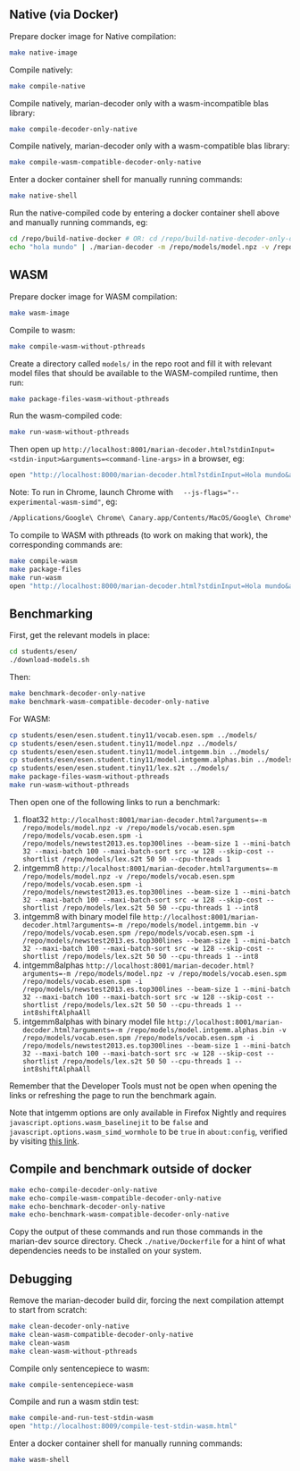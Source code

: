 ## Native (via Docker)

Prepare docker image for Native compilation:

```bash
make native-image
```

Compile natively:

```bash
make compile-native
```

Compile natively, marian-decoder only with a wasm-incompatible blas library:

```bash
make compile-decoder-only-native
```

Compile natively, marian-decoder only with a wasm-compatible blas library:

```bash
make compile-wasm-compatible-decoder-only-native
```

Enter a docker container shell for manually running commands:

```bash
make native-shell
```

Run the native-compiled code by entering a docker container shell above and manually running commands, eg:

```bash
cd /repo/build-native-docker # OR: cd /repo/build-native-decoder-only-docker
echo "hola mundo" | ./marian-decoder -m /repo/models/model.npz -v /repo/models/vocab.esen.spm /repo/models/vocab.esen.spm --cpu-threads 1
```

## WASM

Prepare docker image for WASM compilation:

```bash
make wasm-image
```

Compile to wasm:

```bash
make compile-wasm-without-pthreads
```

Create a directory called `models/` in the repo root and fill it with relevant model files that should be available to the WASM-compiled runtime, then run:
```bash
make package-files-wasm-without-pthreads
```

Run the wasm-compiled code:

```bash
make run-wasm-without-pthreads
```

Then open up `http://localhost:8001/marian-decoder.html?stdinInput=<stdin-input>&arguments=<command-line-args>` in a browser, eg:

```bash
open "http://localhost:8000/marian-decoder.html?stdinInput=Hola mundo&arguments=-m /repo/models/model.npz -v /repo/models/vocab.esen.spm /repo/models/vocab.esen.spm --cpu-threads 1"
```

Note: To run in Chrome, launch Chrome with `  --js-flags="--experimental-wasm-simd"`, eg:

```bash
/Applications/Google\ Chrome\ Canary.app/Contents/MacOS/Google\ Chrome\ Canary  --js-flags="--experimental-wasm-simd"
```

To compile to WASM with pthreads (to work on making that work), the corresponding commands are:

```bash
make compile-wasm
make package-files
make run-wasm
open "http://localhost:8000/marian-decoder.html?stdinInput=Hola mundo&arguments=-m /repo/models/model.npz -v /repo/models/vocab.esen.spm /repo/models/vocab.esen.spm --cpu-threads 1"
```

## Benchmarking

First, get the relevant models in place:
```bash
cd students/esen/
./download-models.sh
```

Then:

```bash
make benchmark-decoder-only-native
make benchmark-wasm-compatible-decoder-only-native
```

For WASM:
```bash
cp students/esen/esen.student.tiny11/vocab.esen.spm ../models/
cp students/esen/esen.student.tiny11/model.npz ../models/
cp students/esen/esen.student.tiny11/model.intgemm.bin ../models/
cp students/esen/esen.student.tiny11/model.intgemm.alphas.bin ../models/
cp students/esen/esen.student.tiny11/lex.s2t ../models/
make package-files-wasm-without-pthreads
make run-wasm-without-pthreads
```

Then open one of the following links to run a benchmark:
1. float32 `http://localhost:8001/marian-decoder.html?arguments=-m /repo/models/model.npz -v /repo/models/vocab.esen.spm /repo/models/vocab.esen.spm -i /repo/models/newstest2013.es.top300lines --beam-size 1 --mini-batch 32 --maxi-batch 100 --maxi-batch-sort src -w 128 --skip-cost --shortlist /repo/models/lex.s2t 50 50 --cpu-threads 1`
2. intgemm8 `http://localhost:8001/marian-decoder.html?arguments=-m /repo/models/model.npz -v /repo/models/vocab.esen.spm /repo/models/vocab.esen.spm -i /repo/models/newstest2013.es.top300lines --beam-size 1 --mini-batch 32 --maxi-batch 100 --maxi-batch-sort src -w 128 --skip-cost --shortlist /repo/models/lex.s2t 50 50 --cpu-threads 1 --int8`
3. intgemm8 with binary model file `http://localhost:8001/marian-decoder.html?arguments=-m /repo/models/model.intgemm.bin -v /repo/models/vocab.esen.spm /repo/models/vocab.esen.spm -i /repo/models/newstest2013.es.top300lines --beam-size 1 --mini-batch 32 --maxi-batch 100 --maxi-batch-sort src -w 128 --skip-cost --shortlist /repo/models/lex.s2t 50 50 --cpu-threads 1 --int8`
4. intgemm8alphas `http://localhost:8001/marian-decoder.html?arguments=-m /repo/models/model.npz -v /repo/models/vocab.esen.spm /repo/models/vocab.esen.spm -i /repo/models/newstest2013.es.top300lines --beam-size 1 --mini-batch 32 --maxi-batch 100 --maxi-batch-sort src -w 128 --skip-cost --shortlist /repo/models/lex.s2t 50 50 --cpu-threads 1 --int8shiftAlphaAll`
5. intgemm8alphas with binary model file `http://localhost:8001/marian-decoder.html?arguments=-m /repo/models/model.intgemm.alphas.bin -v /repo/models/vocab.esen.spm /repo/models/vocab.esen.spm -i /repo/models/newstest2013.es.top300lines --beam-size 1 --mini-batch 32 --maxi-batch 100 --maxi-batch-sort src -w 128 --skip-cost --shortlist /repo/models/lex.s2t 50 50 --cpu-threads 1 --int8shiftAlphaAll`

Remember that the Developer Tools must not be open when opening the links or refreshing the page to run the benchmark again.

Note that intgemm options are only available in Firefox Nightly and requires `javascript.options.wasm_baselinejit` to be `false` and `javascript.options.wasm_simd_wormhole` to be `true` in `about:config`, verified by visiting [this link](https://axis-of-eval.org/sandbox/wormhole-test.html).

## Compile and benchmark outside of docker

```bash
make echo-compile-decoder-only-native
make echo-compile-wasm-compatible-decoder-only-native
make echo-benchmark-decoder-only-native
make echo-benchmark-wasm-compatible-decoder-only-native
```

Copy the output of these commands and run those commands in the marian-dev source directory. Check `./native/Dockerfile` for a hint of what dependencies needs to be installed on your system.

## Debugging

Remove the marian-decoder build dir, forcing the next compilation attempt to start from scratch:

```bash
make clean-decoder-only-native
make clean-wasm-compatible-decoder-only-native
make clean-wasm
make clean-wasm-without-pthreads
```

Compile only sentencepiece to wasm:

```bash
make compile-sentencepiece-wasm
```

Compile and run a wasm stdin test:

```bash
make compile-and-run-test-stdin-wasm
open "http://localhost:8009/compile-test-stdin-wasm.html"
```

Enter a docker container shell for manually running commands:

```bash
make wasm-shell
```
